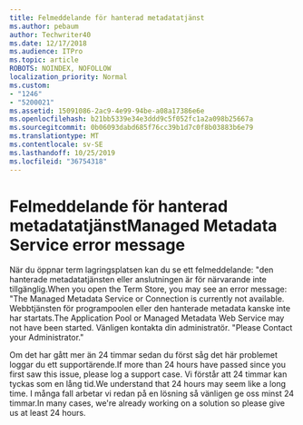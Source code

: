 ```yaml
---
title: Felmeddelande för hanterad metadatatjänst
ms.author: pebaum
author: Techwriter40
ms.date: 12/17/2018
ms.audience: ITPro
ms.topic: article
ROBOTS: NOINDEX, NOFOLLOW
localization_priority: Normal
ms.custom:
- "1246"
- "5200021"
ms.assetid: 15091086-2ac9-4e99-94be-a08a17386e6e
ms.openlocfilehash: b21bb5339e34e3ddd9c5f052fc1a2a098b25667a
ms.sourcegitcommit: 0b06093dabd685f76cc39b1d7c0f8b03883b6e79
ms.translationtype: MT
ms.contentlocale: sv-SE
ms.lasthandoff: 10/25/2019
ms.locfileid: "36754318"
---
```

# <a name="managed-metadata-service-error-message"></a><span data-ttu-id="a9a33-102">Felmeddelande för hanterad metadatatjänst</span><span class="sxs-lookup"><span data-stu-id="a9a33-102">Managed Metadata Service error message</span></span>

<span data-ttu-id="a9a33-103">När du öppnar term lagringsplatsen kan du se ett felmeddelande: "den hanterade metadatatjänsten eller anslutningen är för närvarande inte tillgänglig.</span><span class="sxs-lookup"><span data-stu-id="a9a33-103">When you open the Term Store, you may see an error message: "The Managed Metadata Service or Connection is currently not available.</span></span> <span data-ttu-id="a9a33-104">Webbtjänsten för programpoolen eller den hanterade metadata kanske inte har startats.</span><span class="sxs-lookup"><span data-stu-id="a9a33-104">The Application Pool or Managed Metadata Web Service may not have been started.</span></span> <span data-ttu-id="a9a33-105">Vänligen kontakta din administratör. "</span><span class="sxs-lookup"><span data-stu-id="a9a33-105">Please Contact your Administrator."</span></span>
  
<span data-ttu-id="a9a33-106">Om det har gått mer än 24 timmar sedan du först såg det här problemet loggar du ett supportärende.</span><span class="sxs-lookup"><span data-stu-id="a9a33-106">If more than 24 hours have passed since you first saw this issue, please log a support case.</span></span> <span data-ttu-id="a9a33-107">Vi förstår att 24 timmar kan tyckas som en lång tid.</span><span class="sxs-lookup"><span data-stu-id="a9a33-107">We understand that 24 hours may seem like a long time.</span></span> <span data-ttu-id="a9a33-108">I många fall arbetar vi redan på en lösning så vänligen ge oss minst 24 timmar.</span><span class="sxs-lookup"><span data-stu-id="a9a33-108">In many cases, we're already working on a solution so please give us at least 24 hours.</span></span>
  